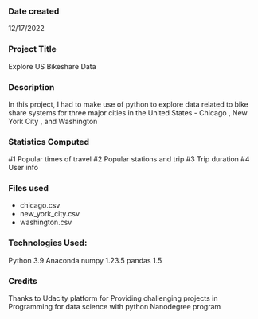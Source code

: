 ### Date created
12/17/2022

### Project Title
Explore US Bikeshare Data

### Description
In this project, I had to make use of python to explore data related to bike share systems for three major cities in the United States - Chicago , New York City , and Washington

### Statistics Computed
#1 Popular times of travel
#2 Popular stations and trip
#3 Trip duration
#4 User info

### Files used
- chicago.csv
- new_york_city.csv
- washington.csv

### Technologies Used:
Python 3.9
Anaconda
numpy 1.23.5
pandas 1.5

### Credits
Thanks to Udacity platform for Providing challenging projects in Programming for data science with python Nanodegree program
